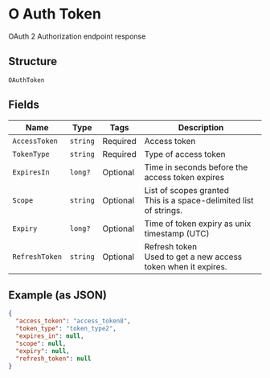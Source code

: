 
# O Auth Token

OAuth 2 Authorization endpoint response

## Structure

`OAuthToken`

## Fields

| Name | Type | Tags | Description |
|  --- | --- | --- | --- |
| `AccessToken` | `string` | Required | Access token |
| `TokenType` | `string` | Required | Type of access token |
| `ExpiresIn` | `long?` | Optional | Time in seconds before the access token expires |
| `Scope` | `string` | Optional | List of scopes granted<br>This is a space-delimited list of strings. |
| `Expiry` | `long?` | Optional | Time of token expiry as unix timestamp (UTC) |
| `RefreshToken` | `string` | Optional | Refresh token<br>Used to get a new access token when it expires. |

## Example (as JSON)

```json
{
  "access_token": "access_token8",
  "token_type": "token_type2",
  "expires_in": null,
  "scope": null,
  "expiry": null,
  "refresh_token": null
}
```

